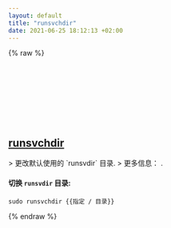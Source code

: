 ```yaml
---
layout: default
title: "runsvchdir"
date: 2021-06-25 18:12:13 +02:00
---
```

{% raw %}
<h2 id="runsvchdir">
  <a href="/zh/common/runsvchdir.html">runsvchdir</a> <a href="#runsvchdir"><svg class="icon">
    <use href="/assets/images/unicode_sprite.svg#link" />
  </svg></a>
</h2>
> 更改默认使用的 `runsvdir` 目录.
> 更多信息： <https://manpages.ubuntu.com/manpages/latest/man8/runsvchdir.8.html>.

#### 切换 `runsvdir` 目录:
```shell
sudo runsvchdir {{指定 / 目录}}
```
{% endraw %}